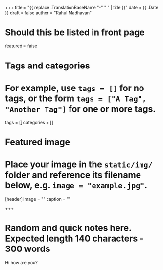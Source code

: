 +++
title = "{{ replace .TranslationBaseName "-" " " | title }}"
date = {{ .Date }}
draft = false
author = "Rahul Madhavan"

# Should this be listed in front page
featured = false

# Tags and categories
# For example, use `tags = []` for no tags, or the form `tags = ["A Tag", "Another Tag"]` for one or more tags.
tags = []
categories = []

# Featured image
# Place your image in the `static/img/` folder and reference its filename below, e.g. `image = "example.jpg"`.
[header]
image = ""
caption = ""

+++

# Random and quick notes here. Expected length 140 characters - 300 words
Hi how are you?